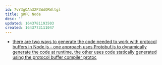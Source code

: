```yaml
---
id: 7vY3gOAh32P3WdQRWltgl
title: gRPC Node
desc: ''
updated: 1643781193503
created: 1643773111047
---
```



- [there are two ways to generate the code needed to work with protocol buffers in Node.js - one approach uses Protobuf.js to dynamically generate the code at runtime, the other uses code statically generated using the protocol buffer compiler protoc](https://grpc.io/docs/languages/node/basics/)
